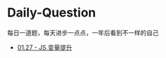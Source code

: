 # Daily-Question

每日一道题，每天进步一点点，一年后看到不一样的自己

- [01.27 - JS 变量提升](https://github.com/ravencrown/Daily-Question/issues/1)

